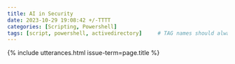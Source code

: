```yaml
---
title: AI in Security
date: 2023-10-29 19:08:42 +/-TTTT
categories: [Scripting, Powershell]
tags: [script, powershell, activedirectory]     # TAG names should always be lowercase
---
```


{% include utterances.html issue-term=page.title %}